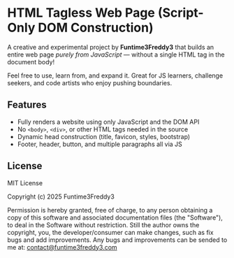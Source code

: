 # HTML Tagless Web Page (Script-Only DOM Construction)

A creative and experimental project by **Funtime3Freddy3** that builds an entire web page *purely from JavaScript* — without a single HTML tag in the document body!

Feel free to use, learn from, and expand it. Great for JS learners, challenge seekers, and code artists who enjoy pushing boundaries.

## Features

- Fully renders a website using only JavaScript and the DOM API
- No `<body>`, `<div>`, or other HTML tags needed in the source
- Dynamic head construction (title, favicon, styles, bootstrap)
- Footer, header, button, and multiple paragraphs all via JS
## License
MIT License

Copyright (c) 2025 Funtime3Freddy3

Permission is hereby granted, free of charge, to any person obtaining a copy
of this software and associated documentation files (the "Software"), to deal
in the Software without restriction. Still the author owns the copyright, you, the developer/consumer can make changes, such as fix bugs and add improvements. Any bugs and improvements can be sended to me at: contact@funtime3freddy3.com
